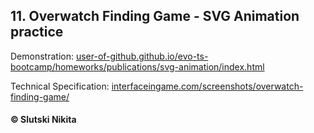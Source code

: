 ##  11. Overwatch Finding Game - SVG Animation practice 
Demonstration: [user-of-github.github.io/evo-ts-bootcamp/homeworks/publications/svg-animation/index.html](https://user-of-github.github.io/evo-ts-bootcamp/homeworks/publications/svg-animation/index.html)  


Technical Specification: [interfaceingame.com/screenshots/overwatch-finding-game/](https://interfaceingame.com/screenshots/overwatch-finding-game/)
#### © Slutski Nikita
